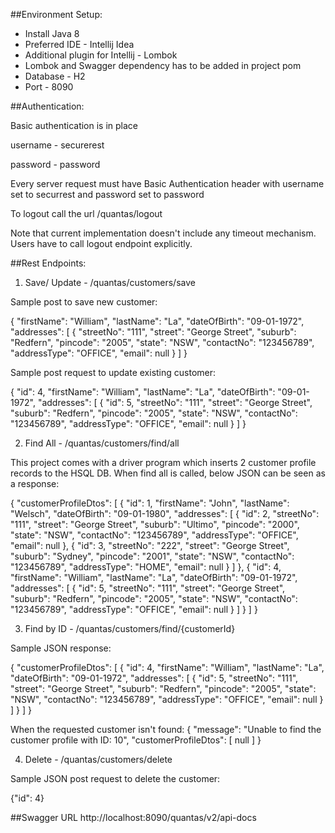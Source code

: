 ##Environment Setup:
- Install Java 8
- Preferred IDE - Intellij Idea
- Additional plugin for Intellij - Lombok
- Lombok and Swagger dependency has to be added in project pom
- Database - H2
- Port - 8090

##Authentication:

Basic authentication is in place

username - securerest

password - password

Every server request must have Basic Authentication header with username set to securrest and password set to password

To logout call the url /quantas/logout

Note that current implementation doesn't include any timeout mechanism. Users have to call logout endpoint explicitly.

##Rest Endpoints:
1. Save/ Update - /quantas/customers/save

Sample post to save new customer:

{
    "firstName": "William",
    "lastName": "La",
    "dateOfBirth": "09-01-1972",
    "addresses": [
        {
            "streetNo": "111",
            "street": "George Street",
            "suburb": "Redfern",
            "pincode": "2005",
            "state": "NSW",
            "contactNo": "123456789",
            "addressType": "OFFICE",
            "email": null
        }
    ]
}

Sample post request to update existing customer:

{
    "id": 4,
    "firstName": "William",
    "lastName": "La",
    "dateOfBirth": "09-01-1972",
    "addresses": [
        {
            "id": 5,
            "streetNo": "111",
            "street": "George Street",
            "suburb": "Redfern",
            "pincode": "2005",
            "state": "NSW",
            "contactNo": "123456789",
            "addressType": "OFFICE",
            "email": null
        }
    ]
}

2. Find All - /quantas/customers/find/all

This project comes with a driver program which inserts 2 customer profile records to the HSQL DB. When find all is called, below JSON can be seen as a response:

{
    "customerProfileDtos": [
        {
            "id": 1,
            "firstName": "John",
            "lastName": "Welsch",
            "dateOfBirth": "09-01-1980",
            "addresses": [
                {
                    "id": 2,
                    "streetNo": "111",
                    "street": "George Street",
                    "suburb": "Ultimo",
                    "pincode": "2000",
                    "state": "NSW",
                    "contactNo": "123456789",
                    "addressType": "OFFICE",
                    "email": null
                },
                {
                    "id": 3,
                    "streetNo": "222",
                    "street": "George Street",
                    "suburb": "Sydney",
                    "pincode": "2001",
                    "state": "NSW",
                    "contactNo": "123456789",
                    "addressType": "HOME",
                    "email": null
                }
            ]
        },
        {
            "id": 4,
            "firstName": "William",
            "lastName": "La",
            "dateOfBirth": "09-01-1972",
            "addresses": [
                {
                    "id": 5,
                    "streetNo": "111",
                    "street": "George Street",
                    "suburb": "Redfern",
                    "pincode": "2005",
                    "state": "NSW",
                    "contactNo": "123456789",
                    "addressType": "OFFICE",
                    "email": null
                }
            ]
        }
    ]
}

3. Find by ID - /quantas/customers/find/{customerId}

Sample JSON response:

{
    "customerProfileDtos": [
        {
            "id": 4,
            "firstName": "William",
            "lastName": "La",
            "dateOfBirth": "09-01-1972",
            "addresses": [
                {
                    "id": 5,
                    "streetNo": "111",
                    "street": "George Street",
                    "suburb": "Redfern",
                    "pincode": "2005",
                    "state": "NSW",
                    "contactNo": "123456789",
                    "addressType": "OFFICE",
                    "email": null
                }
            ]
        }
    ]
}

When the requested customer isn't found:
{
    "message": "Unable to find the customer profile with ID: 10",
    "customerProfileDtos": [
        null
    ]
}

4. Delete - /quantas/customers/delete

Sample JSON post request to delete the customer:

{"id": 4}


##Swagger URL
http://localhost:8090/quantas/v2/api-docs



